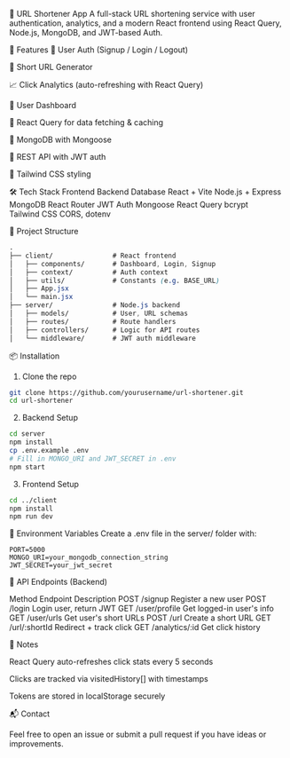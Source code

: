 🔗 URL Shortener App
A full-stack URL shortening service with user authentication, analytics, and a modern React frontend using React Query, Node.js, MongoDB, and JWT-based Auth.

🚀 Features
🔐 User Auth (Signup / Login / Logout)

🔗 Short URL Generator

📈 Click Analytics (auto-refreshing with React Query)

👤 User Dashboard

🧠 React Query for data fetching & caching

💾 MongoDB with Mongoose

📡 REST API with JWT auth

🎨 Tailwind CSS styling

🛠 Tech Stack
Frontend	Backend	Database
React + Vite	Node.js + Express	MongoDB
React Router	JWT Auth	Mongoose
React Query	bcrypt	
Tailwind CSS	CORS, dotenv	

📁 Project Structure
```css
.
├── client/               # React frontend
│   ├── components/       # Dashboard, Login, Signup
│   ├── context/          # Auth context
│   ├── utils/            # Constants (e.g. BASE_URL)
│   ├── App.jsx
│   └── main.jsx
├── server/               # Node.js backend
│   ├── models/           # User, URL schemas
│   ├── routes/           # Route handlers
│   ├── controllers/      # Logic for API routes
│   └── middleware/       # JWT auth middleware
```

📦 Installation
1. Clone the repo
```bash
git clone https://github.com/yourusername/url-shortener.git
cd url-shortener
```
2. Backend Setup
```bash
cd server
npm install
cp .env.example .env
# Fill in MONGO_URI and JWT_SECRET in .env
npm start
```
3. Frontend Setup
```bash
cd ../client
npm install
npm run dev
```
🔑 Environment Variables
Create a .env file in the server/ folder with:

```env
PORT=5000
MONGO_URI=your_mongodb_connection_string
JWT_SECRET=your_jwt_secret
```

🔗 API Endpoints (Backend)

Method	Endpoint	Description
POST	/signup	Register a new user
POST	/login	Login user, return JWT
GET	/user/profile	Get logged-in user's info
GET	/user/urls	Get user's short URLs
POST	/url	Create a short URL
GET	/url/:shortId	Redirect + track click
GET	/analytics/:id	Get click history

📌 Notes

React Query auto-refreshes click stats every 5 seconds

Clicks are tracked via visitedHistory[] with timestamps

Tokens are stored in localStorage securely

📬 Contact

Feel free to open an issue or submit a pull request if you have ideas or improvements.